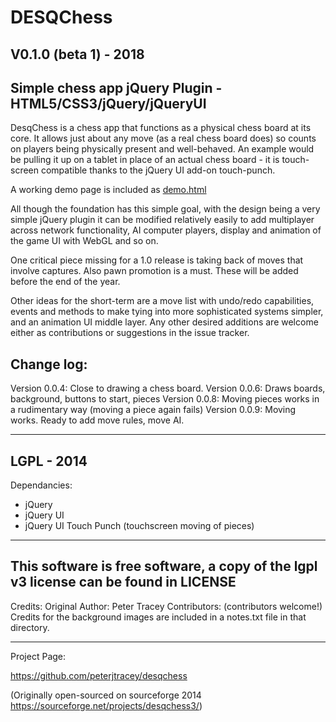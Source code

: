 # DESQChess 
## V0.1.0 (beta 1) - 2018
## Simple chess app jQuery Plugin - HTML5/CSS3/jQuery/jQueryUI

DesqChess is a chess app that functions as a physical chess board at its core. It allows just about any move (as a real chess board does) so counts on players being physically present and well-behaved. An example would be pulling it up on a tablet in place of an actual chess board - it is touch-screen compatible thanks to the jQuery UI add-on touch-punch.

A working demo page is included as [demo.html](https://peterjtracey.github.io/desqchess/demo.html "Minimal Demo of JQuery DESQChess")

All though the foundation has this simple goal, with the design being a very simple jQuery plugin it can be modified relatively easily to add multiplayer across network functionality, AI computer players, display and animation of the game UI with WebGL and so on. 

One critical piece missing for a 1.0 release is taking back of moves that involve captures. Also pawn promotion is a must. These will be added before the end of the year.

Other ideas for the short-term are a move list with undo/redo capabilities, events and methods to make tying into more sophisticated systems simpler, and an animation UI middle layer. Any other desired additions are welcome either as contributions or suggestions in the issue tracker.

## Change log:
Version 0.0.4: Close to drawing a chess board.
Version 0.0.6: Draws boards, background, buttons to start, pieces
Version 0.0.8: Moving pieces works in a rudimentary way (moving a piece again fails)
Version 0.0.9: Moving works. Ready to add move rules, move AI.

--------------------
LGPL - 2014
--------------------
Dependancies:
- jQuery
- jQuery UI
- jQuery UI Touch Punch (touchscreen moving of pieces)

--------------------
This software is free software, a copy of the lgpl v3 license can be found in LICENSE
--------------------
Credits:
Original Author: Peter Tracey
Contributors:
(contributors welcome!)
Credits for the background images are included in a notes.txt file in that directory.

--------------------
Project Page:

https://github.com/peterjtracey/desqchess

(Originally open-sourced on sourceforge 2014
https://sourceforge.net/projects/desqchess3/)